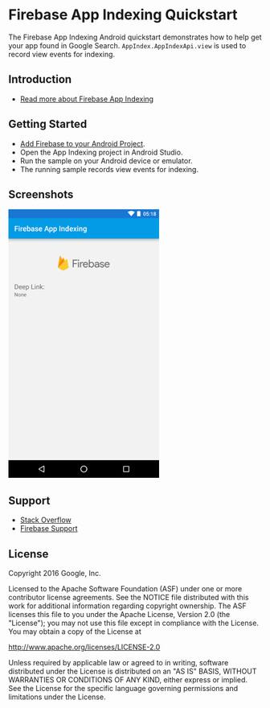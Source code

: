 Firebase App Indexing Quickstart
==============================

The Firebase App Indexing Android quickstart demonstrates how to help get your app found in Google Search.  `AppIndex.AppIndexApi.view` is used to record view events for indexing.

Introduction
------------

- [Read more about Firebase App Indexing](https://firebase.google.com/docs/app-indexing/)

Getting Started
---------------

- [Add Firebase to your Android Project](https://firebase.google.com/docs/android/setup).
- Open the App Indexing project in Android Studio.
- Run the sample on your Android device or emulator.
- The running sample records view events for indexing.

Screenshots
-----------
<img src="app/src/screen.png" height="534" width="300"/>

Support
-------

- [Stack Overflow](http://stackoverflow.com/questions/tagged/android-app-indexing)
- [Firebase Support](http://firebase.google.com/support/)

License
-------

Copyright 2016 Google, Inc.

Licensed to the Apache Software Foundation (ASF) under one or more contributor
license agreements.  See the NOTICE file distributed with this work for
additional information regarding copyright ownership.  The ASF licenses this
file to you under the Apache License, Version 2.0 (the "License"); you may not
use this file except in compliance with the License.  You may obtain a copy of
the License at

  http://www.apache.org/licenses/LICENSE-2.0

Unless required by applicable law or agreed to in writing, software
distributed under the License is distributed on an "AS IS" BASIS, WITHOUT
WARRANTIES OR CONDITIONS OF ANY KIND, either express or implied.  See the
License for the specific language governing permissions and limitations under
the License.
